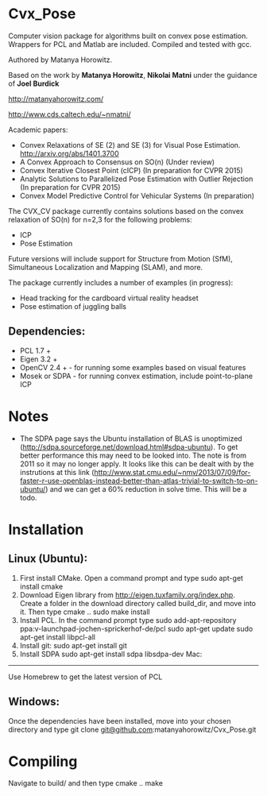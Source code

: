 Cvx_Pose
========

Computer vision package for algorithms built on convex pose estimation. Wrappers for PCL and Matlab are included. Compiled and tested with gcc.

Authored by Matanya Horowitz.

Based on the work by **Matanya Horowitz**, **Nikolai Matni** under the guidance of **Joel Burdick**

http://matanyahorowitz.com/

http://www.cds.caltech.edu/~nmatni/

Academic papers:
- Convex Relaxations of SE (2) and SE (3) for Visual Pose Estimation. http://arxiv.org/abs/1401.3700 
- A Convex Approach to Consensus on SO(n) (Under review)
- Convex Iterative Closest Point (cICP) (In preparation for CVPR 2015)
- Analytic Solutions to Parallelized Pose Estimation with Outlier Rejection (In preparation for CVPR 2015)
- Convex Model Predictive Control for Vehicular Systems (In preparation)

The CVX_CV package currently contains solutions based on the convex relaxation of SO(n) for n=2,3 for the following problems:
- ICP
- Pose Estimation

Future versions will include support for Structure from Motion (SfM), Simultaneous Localization and Mapping (SLAM), and more.

The package currently includes a number of examples (in progress):
- Head tracking for the cardboard virtual reality headset
- Pose estimation of juggling balls

Dependencies:
-------------

- PCL 1.7 + 
- Eigen 3.2 +
- OpenCV 2.4 + - for running some examples based on visual features
- Mosek or SDPA - for running convex estimation, include point-to-plane ICP

Notes
============
- The SDPA page says the Ubuntu installation of BLAS is unoptimized (http://sdpa.sourceforge.net/download.html#sdpa-ubuntu). To get better performance this may need to be looked into. The note is from 2011 so it may no longer apply. It looks like this can be dealt with by the instrutions at this link (http://www.stat.cmu.edu/~nmv/2013/07/09/for-faster-r-use-openblas-instead-better-than-atlas-trivial-to-switch-to-on-ubuntu/) and we can get a 60% reduction in solve time. This will be a todo.

Installation
============

Linux (Ubuntu):
---------------

1. First install CMake. Open a command prompt and type 
	sudo apt-get install cmake
2. Download Eigen library from http://eigen.tuxfamily.org/index.php. Create a folder in the download directory called build_dir, and move into it. Then type
	cmake ..
	sudo make install
3. Install PCL. In the command prompt type
	sudo add-apt-repository ppa:v-launchpad-jochen-sprickerhof-de/pcl
	sudo apt-get update
	sudo apt-get install libpcl-all
4. Install git:
	sudo apt-get install git
5. Install SDPA
	sudo apt-get install sdpa libsdpa-dev
Mac: 
-----

Use Homebrew to get the latest version of PCL

Windows:
--------
Once the dependencies have been installed, move into your chosen directory and type
	git clone git@github.com:matanyahorowitz/Cvx_Pose.git

Compiling
=========

Navigate to build/ and then type
	cmake ..
	make


